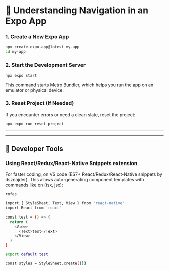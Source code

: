 # 📱 Understanding Navigation in an Expo App

### **1. Create a New Expo App**
```sh
npx create-expo-app@latest my-app
cd my-app
```

### **2. Start the Development Server**
```sh
npx expo start
```
This command starts Metro Bundler, which helps you run the app on an emulator or physical device.

### **3. Reset Project (If Needed)**
If you encounter errors or need a clean slate, reset the project:
```sh
npx expo run reset-project
```
---

---
## 🚀 **Developer Tools**
### **Using React/Redux/React-Native Snippets extension**
For faster coding, on VS code (ES7+ React/Redux/React-Native snippets by dsznajder). This allows auto-generating component templates with commands like on (tsx, jsx):
```sh
rnfes
``` 
```sh
import { StyleSheet, Text, View } from 'react-native'
import React from 'react'

const test = () => {
  return (
    <View>
      <Text>test</Text>
    </View>
  )
}

export default test

const styles = StyleSheet.create({})
```
